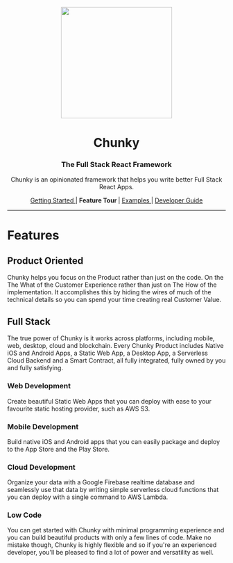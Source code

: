 <p align="center"> <img src="https://raw.githubusercontent.com/fluidtrends/chunky/master/logo.gif" width="256px"> </p>
<h1 align="center"> Chunky </h1>
<h3 align="center"> The Full Stack React Framework </h3>
<p align="center"> Chunky is an opinionated framework that helps you write better Full Stack React Apps. </p>

<p align="center">
<a href="docs/start/README.md"> Getting Started </a> |
<strong>Feature Tour </strong> |
<a href="docs/examples/README.md"> Examples </a> |
<a href="docs/guide/README.md"> Developer Guide </a>
</p>

<hr/>

# Features

## Product Oriented

Chunky helps you focus on the Product rather than just on the code. On the The What of the Customer Experience rather than just on The How of the implementation. It accomplishes this by hiding the wires of much of the technical details so you can spend your time creating real Customer Value.

## Full Stack

The true power of Chunky is it works across platforms, including mobile, web, desktop, cloud and blockchain. Every Chunky Product includes Native iOS and Android Apps, a Static Web App, a Desktop App, a Serverless Cloud Backend and a Smart Contract, all fully integrated, fully owned by you and fully satisfying.

### Web Development

Create beautiful Static Web Apps that you can deploy with ease to your favourite static hosting provider, such as AWS S3.

### Mobile Development

Build native iOS and Android apps that you can easily package and deploy to the App Store and the Play Store.

### Cloud Development

Organize your data with a Google Firebase realtime database and seamlessly use that data by writing simple serverless cloud functions that you can deploy with a single command to AWS Lambda.

### Low Code

You can get started with Chunky with minimal programming experience and you can build beautiful products with only a few lines of code. Make no mistake though, Chunky is highly flexible and so if you're an experienced developer, you'll be pleased to find a lot of power and versatility as well.
